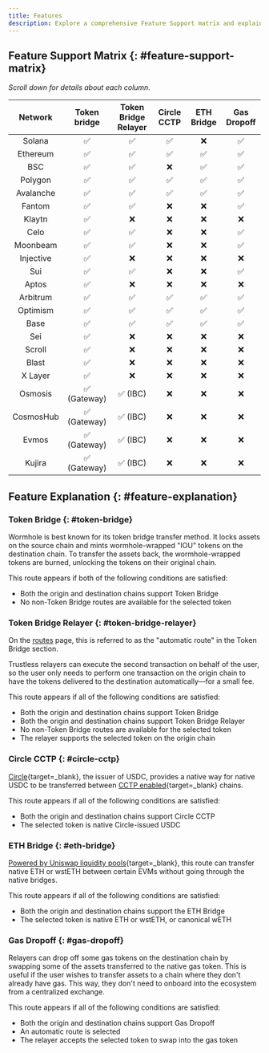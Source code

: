 ```yaml
---
title: Features
description: Explore a comprehensive Feature Support matrix and explain Wormhole's capabilities across networks for Token Bridge, CCTP, ETH Bridge, and more. 
---
```


## Feature Support Matrix {: #feature-support-matrix}

*Scroll down for details about each column.*

| **Network**     | **Token bridge**      | **Token Bridge Relayer** | **Circle CCTP** | **ETH Bridge** | **Gas Dropoff** |
|:---------------:|:---------------------:|:------------------------:|:---------------:|:--------------:|:---------------:|
| Solana      | ✅                | ✅                        | ✅               | ❌              | ✅               |
| Ethereum    | ✅                | ✅                        | ✅               | ✅              | ✅               |
| BSC         | ✅                | ✅                        | ❌               | ✅              | ✅               |
| Polygon     | ✅                | ✅                        | ✅               | ✅              | ✅               |
| Avalanche   | ✅                | ✅                        | ✅               | ✅              | ✅               |
| Fantom      | ✅                | ✅                        | ❌               | ❌              | ✅               |
| Klaytn      | ✅                | ❌                        | ❌               | ❌              | ❌               |
| Celo        | ✅                | ✅                        | ❌               | ❌              | ✅               |
| Moonbeam    | ✅                | ✅                        | ❌               | ❌              | ✅               |
| Injective   | ✅                | ❌                        | ❌               | ❌              | ❌               |
| Sui         | ✅                | ✅                        | ❌               | ❌              | ✅               |
| Aptos       | ✅                | ❌                        | ❌               | ❌              | ❌               |
| Arbitrum    | ✅                | ✅                        | ✅               | ✅              | ✅               |
| Optimism    | ✅                | ✅                        | ✅               | ✅              | ✅               |
| Base        | ✅                | ✅                        | ✅               | ✅              | ✅               |
| Sei         | ✅                | ❌                        | ❌               | ❌              | ❌               |
| Scroll      | ✅                | ❌                        | ❌               | ❌              | ❌               |
| Blast       | ✅                | ❌                        | ❌               | ❌              | ❌               |
| X Layer     | ✅                | ❌                        | ❌               | ❌              | ❌               |
| Osmosis     | ✅ (Gateway)      | ✅ (IBC)                  | ❌               | ❌              | ❌               |
| CosmosHub   | ✅ (Gateway)      | ✅ (IBC)                  | ❌               | ❌              | ❌               |
| Evmos       | ✅ (Gateway)      | ✅ (IBC)                  | ❌               | ❌              | ❌               |
| Kujira      | ✅ (Gateway)      | ✅ (IBC)                  | ❌               | ❌              | ❌               |

## Feature Explanation {: #feature-explanation}

### Token Bridge {: #token-bridge}

Wormhole is best known for its token bridge transfer method. It locks assets on the source chain and mints wormhole-wrapped "IOU" tokens on the destination chain. To transfer the assets back, the wormhole-wrapped tokens are burned, unlocking the tokens on their original chain.

This route appears if both of the following conditions are satisfied:

 - Both the origin and destination chains support Token Bridge 
 - No non-Token Bridge routes are available for the selected token

### Token Bridge Relayer {: #token-bridge-relayer}

On the [routes](../connect/routes.md) page, this is referred to as the "automatic route" in the Token Bridge section.

Trustless relayers can execute the second transaction on behalf of the user, so the user only needs to perform one transaction on the origin chain to have the tokens delivered to the destination automatically—for a small fee.

This route appears if all of the following conditions are satisfied:

- Both the origin and destination chains support Token Bridge
- Both the origin and destination chains support Token Bridge Relayer
- No non-Token Bridge routes are available for the selected token
- The relayer supports the selected token on the origin chain

### Circle CCTP {: #circle-cctp}

[Circle](https://www.circle.com/en/){target=\_blank}, the issuer of USDC, provides a native way for native USDC to be transferred between [CCTP enabled](https://www.circle.com/en/cross-chain-transfer-protocol){target=\_blank} chains.

This route appears if all of the following conditions are satisfied:

- Both the origin and destination chains support Circle CCTP
- The selected token is native Circle-issued USDC

### ETH Bridge {: #eth-bridge}

[Powered by Uniswap liquidity pools](https://github.com/wormhole-foundation/example-uniswap-liquidity-layer){target=\_blank}, this route can transfer native ETH or wstETH between certain EVMs without going through the native bridges.

This route appears if all of the following conditions are satisfied:

- Both the origin and destination chains support the ETH Bridge
- The selected token is native ETH or wstETH, or canonical wETH

### Gas Dropoff {: #gas-dropoff}

Relayers can drop off some gas tokens on the destination chain by swapping some of the assets transferred to the native gas token. This is useful if the user wishes to transfer assets to a chain where they don't already have gas. This way, they don't need to onboard into the ecosystem from a centralized exchange.

This route appears if all of the following conditions are satisfied:

- Both the origin and destination chains support Gas Dropoff
- An automatic route is selected
- The relayer accepts the selected token to swap into the gas token